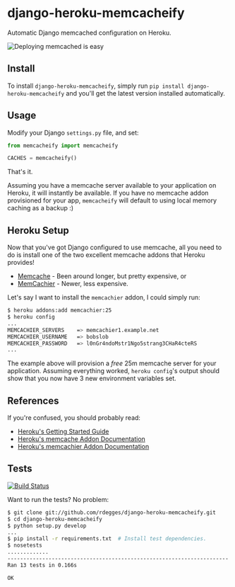 # django-heroku-memcacheify

Automatic Django memcached configuration on Heroku.


![Deploying memcached is easy](https://github.com/rdegges/django-heroku-memcacheify/raw/master/assets/memcacheify.jpg)


## Install

To install ``django-heroku-memcacheify``, simply run
``pip install django-heroku-memcacheify`` and you'll get the latest version
installed automatically.


## Usage

Modify your Django ``settings.py`` file, and set:

``` python
from memcacheify import memcacheify

CACHES = memcacheify()
```

That's it.

Assuming you have a memcache server available to your application on Heroku, it
will instantly be available. If you have no memcache addon provisioned for your
app, ``memcacheify`` will default to using local memory caching as a backup :)


## Heroku Setup

Now that you've got Django configured to use memcache, all you need to do is
install one of the two excellent memcache addons that Heroku provides!

- [Memcache](https://addons.heroku.com/memcache) - Been around longer, but
  pretty expensive, or
- [MemCachier](https://addons.heroku.com/memcachier) - Newer, less expensive.

Let's say I want to install the ``memcachier`` addon, I could simply run:

``` bash
$ heroku addons:add memcachier:25
$ heroku config
...
MEMCACHIER_SERVERS    => memcachier1.example.net
MEMCACHIER_USERNAME   => bobslob
MEMCACHIER_PASSWORD   => l0nGr4ndoMstr1Ngo5strang3CHaR4cteRS
...
```

The example above will provision a *free* 25m memcache server for your
application. Assuming everything worked, ``heroku config``'s output should show
that you now have 3 new environment variables set.


## References

If you're confused, you should probably read:

- [Heroku's Getting Started Guide](http://devcenter.heroku.com/articles/django)
- [Heroku's memcache Addon Documentation](https://devcenter.heroku.com/articles/memcache#using_memcache_from_python)
- [Heroku's memcachier Addon Documentation](https://devcenter.heroku.com/articles/memcachier)


## Tests

[![Build Status](https://secure.travis-ci.org/rdegges/django-heroku-memcacheify.png?branch=master)](http://travis-ci.org/rdegges/django-heroku-memcacheify)

Want to run the tests? No problem:

``` bash
$ git clone git://github.com/rdegges/django-heroku-memcacheify.git
$ cd django-heroku-memcacheify
$ python setup.py develop
...
$ pip install -r requirements.txt  # Install test dependencies.
$ nosetests
.............
----------------------------------------------------------------------
Ran 13 tests in 0.166s

OK
```

